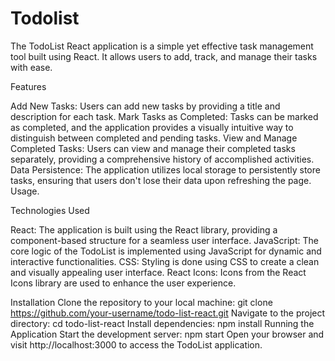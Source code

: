 # Todolist
The TodoList React application is a simple yet effective task management tool built using React. It allows users to add, track, and manage their tasks with ease.


Features

Add New Tasks: Users can add new tasks by providing a title and description for each task.
Mark Tasks as Completed: Tasks can be marked as completed, and the application provides a visually intuitive way to distinguish between completed and pending tasks.
View and Manage Completed Tasks: Users can view and manage their completed tasks separately, providing a comprehensive history of accomplished activities.
Data Persistence: The application utilizes local storage to persistently store tasks, ensuring that users don't lose their data upon refreshing the page.
Usage.

Technologies Used

React: The application is built using the React library, providing a component-based structure for a seamless user interface.
JavaScript: The core logic of the TodoList is implemented using JavaScript for dynamic and interactive functionalities.
CSS: Styling is done using CSS to create a clean and visually appealing user interface.
React Icons: Icons from the React Icons library are used to enhance the user experience.

Installation
  Clone the repository to your local machine:
  git clone https://github.com/your-username/todo-list-react.git
Navigate to the project directory:
  cd todo-list-react
Install dependencies:
  npm install
Running the Application
  Start the development server:
  npm start
Open your browser and visit http://localhost:3000 to access the TodoList application.
